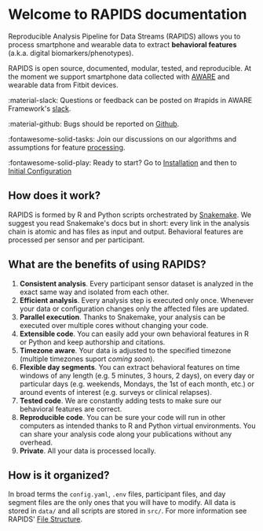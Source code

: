 # Welcome to RAPIDS documentation

Reproducible Analysis Pipeline for Data Streams (RAPIDS) allows you to process smartphone and wearable data to extract **behavioral features** (a.k.a. digital biomarkers/phenotypes).

RAPIDS is open source, documented, modular, tested, and reproducible. At the moment we support smartphone data collected with [AWARE](awareframework.com/) and wearable data from Fitbit devices.

:material-slack: Questions or feedback can be posted on \#rapids in AWARE Framework\'s [slack](http://awareframework.com:3000/). 

:material-github: Bugs should be reported on [Github](https://github.com/carissalow/rapids/issues). 

:fontawesome-solid-tasks: Join our discussions on our algorithms and assumptions for feature [processing](https://github.com/carissalow/rapids/issues?q=is%3Aissue+is%3Aopen+label%3Adiscussion).

:fontawesome-solid-play: Ready to start? Go to [Installation](https://www.rapids.science/setup/installation/) and then to [Initial Configuration](https://www.rapids.science/setup/configuration/)

## How does it work?

RAPIDS is formed by R and Python scripts orchestrated by [Snakemake](https://snakemake.readthedocs.io/en/stable/). We suggest you read Snakemake's docs but in short: every link in the analysis chain is atomic and has files as input and output. Behavioral features are processed per sensor and per participant.

## What are the benefits of using RAPIDS?

1. **Consistent analysis**. Every participant sensor dataset is analyzed in the exact same way and isolated from each other.
2. **Efficient analysis**. Every analysis step is executed only once. Whenever your data or configuration changes only the affected files are updated.
5. **Parallel execution**. Thanks to Snakemake, your analysis can be executed over multiple cores without changing your code.
6. **Extensible code**. You can easily add your own behavioral features in R or Python and keep authorship and citations.
3. **Timezone aware**. Your data is adjusted to the specified timezone (multiple timezones suport *coming soon*).
4. **Flexible day segments**. You can extract behavioral features on time windows of any length (e.g. 5 minutes, 3 hours, 2 days), on every day or particular days (e.g. weekends, Mondays, the 1st of each month, etc.) or around events of interest (e.g. surveys or clinical relapses).
7. **Tested code**. We are constantly adding tests to make sure our behavioral features are correct.
8. **Reproducible code**. You can be sure your code will run in other computers as intended thanks to R and Python virtual environments. You can share your analysis code along your publications without any overhead.
9. **Private**. All your data is processed locally.

## How is it organized?

In broad terms the `config.yaml`, `.env` files, participant files, and day segment files are the only ones that you will have to modify. All data is stored in `data/` and all scripts are stored in `src/`. For more information see RAPIDS' [File Structure](file-structure.md).